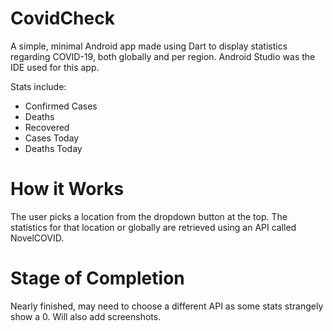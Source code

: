 # CovidCheck

A simple, minimal Android app made using Dart to display statistics regarding COVID-19, both globally and per region. Android Studio was the IDE used for this app.

Stats include: 

- Confirmed Cases
- Deaths
- Recovered 
- Cases Today
- Deaths Today

# How it Works

The user picks a location from the dropdown button at the top. The statistics for that location or globally are retrieved using an API called NovelCOVID. 

# Stage of Completion

Nearly finished, may need to choose a different API as some stats strangely show a 0. Will also add screenshots.
